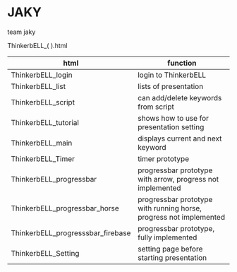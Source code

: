 # JAKY
team jaky

ThinkerbELL_(   ).html

|  <center>html</center> |  <center>function</center> |
|:--------|:--------|
| ThinkerbELL_login | login to ThinkerbELL |
| ThinkerbELL_list | lists of presentation |
| ThinkerbELL_script | can add/delete keywords from script |
| ThinkerbELL_tutorial | shows how to use for presentation setting |
| ThinkerbELL_main | displays current and next keyword |
| ThinkerbELL_Timer | timer prototype |
| ThinkerbELL_progressbar | progressbar prototype with arrow, progress not implemented |
| ThinkerbELL_progressbar_horse | progressbar prototype with running horse, progress not implemented |
| ThinkerbELL_progresssbar_firebase | progressbar prototype, fully implemented |
| ThinkerbELL_Setting | setting page before starting presentation |

